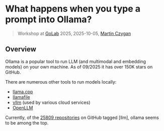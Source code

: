 # What happens when you type a prompt into Ollama?

> Workshop at [GoLab](https://golab.io) 2025, 2025-10-05, [Martin Czygan](https://de.linkedin.com/in/martin-czygan-58348842)

## Overview

Ollama is a popular tool to run LLM (and multimodal and embedding models) on
your own machine. As of 09/2025 it has over 150K stars on GitHub.

There are numerous other tools to run models locally:

* [llama.cpp](https://github.com/ggml-org/llama.cpp)
* [llamafile](https://github.com/Mozilla-Ocho/llamafile)
* [vllm](https://github.com/vllm-project/vllm) (used by various cloud services)
* [OpenLLM](https://github.com/bentoml/OpenLLM)

Currently, of the [25809 repositories](https://github.com/topics/llm) on GitHub
tagged [llm], ollama seems to be among the top.



